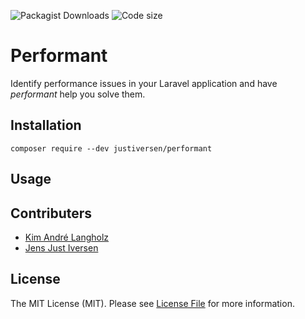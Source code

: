 ![Packagist Downloads](https://img.shields.io/packagist/dt/JustIversen/performant)
![Code size](https://img.shields.io/github/languages/code-size/JustIversen/performant)

# Performant

Identify performance issues in your Laravel application and have _performant_ help you solve them.

## Installation

`composer require --dev justiversen/performant`

## Usage


## Contributers

 - [Kim André Langholz](https://github.com/KimLangholz)
 - [Jens Just Iversen](https://github.com/JensJI)

## License
The MIT License (MIT). Please see [License File](LICENSE) for more information.
